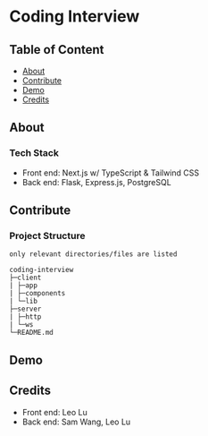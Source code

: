 # Coding Interview  

## Table of Content

- [About](#about)
- [Contribute](#contribute)
- [Demo](#demo)
- [Credits](#credits)

## About

### Tech Stack

- Front end: Next.js w/ TypeScript & Tailwind CSS
- Back end: Flask, Express.js, PostgreSQL

## Contribute

### Project Structure

```
only relevant directories/files are listed

coding-interview
├─client
| ├─app
| ├─components
| └─lib
├─server
| ├─http
| └─ws
└─README.md
```

## Demo

## Credits

- Front end: Leo Lu
- Back end: Sam Wang, Leo Lu
